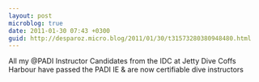 ```yaml
---
layout: post
microblog: true
date: 2011-01-30 07:43 +0300
guid: http://desparoz.micro.blog/2011/01/30/t31573280380948480.html
---
```

All my @PADI Instructor Candidates from the IDC at Jetty Dive Coffs Harbour have passed the PADI IE &amp; are now certifiable dive instructors
